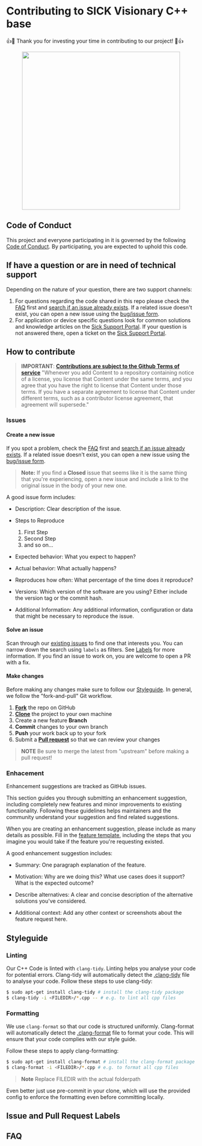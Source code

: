 # Contributing to SICK Visionary C++ base

:+1::tada: Thank you for investing your time in contributing to our project! :tada::+1:

<div style="text-align: center;">
  <img src="https://upload.wikimedia.org/wikipedia/commons/thumb/f/f1/Logo_SICK_AG_2009.svg/1200px-Logo_SICK_AG_2009.svg.png" width="420">
</div>

## Code of Conduct

This project and everyone participating in it is governed by the following [Code of Conduct](CODE_OF_CONDUCT.md).
By participating, you are expected to uphold this code.

## If have a question or are in need of technical support

Depending on the nature of your question, there are two support channels:

1. For questions regarding the code shared in this repo please check the [FAQ](#faq) first and [search if an issue already exists](../../issues).
   If a related issue doesn't exist, you can open a new issue using the [bug/issue form](../../issues/new/choose).
2. For application or device specific questions look for common solutions and knowledge articles on the [Sick Support Portal](https://support.sick.com/).
   If your question is not answered there, open a ticket on the [Sick Support Portal](https://support.sick.com/).

## How to contribute

> **IMPORTANT**: [**Contributions are subject to the Github Terms of service**](https://docs.github.com/en/site-policy/github-terms/github-terms-of-service#6-contributions-under-repository-license)
> "Whenever you add Content to a repository containing notice of a license, you license that Content under the same terms, and you agree that you have the right to license that Content under those terms. If you have a separate agreement to license that Content under different terms, such as a contributor license agreement, that agreement will supersede."

### Issues

#### Create a new issue

If you spot a problem, check the [FAQ](#faq) first and [search if an issue already exists](../../issues).
If a related issue doesn't exist, you can open a new issue using the [bug/issue form](../../issues/new/choose).

> **Note:** If you find a **Closed** issue that seems like it is the same thing that you're experiencing, open a new issue and include a link to the original issue in the body of your new one.

A good issue form includes:
- Description: Clear description of the issue.

- Steps to Reproduce
    1. First Step
    2. Second Step
    3. and so on…

- Expected behavior: What you expect to happen?

- Actual behavior: What actually happens?

- Reproduces how often: What percentage of the time does it reproduce?

- Versions: Which version of the software are you using? Either include the version tag or the commit hash.

- Additional Information: Any additional information, configuration or data that might be necessary to reproduce the issue.

#### Solve an issue

Scan through our [existing issues](../../issues) to find one that interests you.
You can narrow down the search using `labels` as filters.
See [Labels](##Issue-and-Pull-Request-Labels) for more information.
If you find an issue to work on, you are welcome to open a PR with a fix.

#### Make changes

Before making any changes make sure to follow our [Styleguide](#styleguide).
In general, we follow the "fork-and-pull" Git workflow.

 1. [**Fork**](https://docs.github.com/de/get-started/quickstart/fork-a-repo) the repo on GitHub
 2. [**Clone**](https://docs.github.com/de/repositories/creating-and-managing-repositories/cloning-a-repository) the project to your own machine
 3. Create a new feature **Branch**
 4. **Commit** changes to your own branch
 5. **Push** your work back up to your fork
 6. Submit a [**Pull request**](https://docs.github.com/de/pull-requests/collaborating-with-pull-requests/proposing-changes-to-your-work-with-pull-requests/creating-a-pull-request) so that we can review your changes

> **NOTE** Be sure to merge the latest from "upstream" before making a pull request!

### Enhacement
Enhancement suggestions are tracked as GitHub issues.

This section guides you through submitting an enhancement suggestion, including completely new features and minor improvements to existing functionality.
Following these guidelines helps maintainers and the community understand your suggestion and find related suggestions.

When you are creating an enhancement suggestion, please include as many details as possible.
Fill in the [feature template](../../issues/new/choose), including the steps that you imagine you would take if the feature you're requesting existed.

A good enhancement suggestion includes:
- Summary: One paragraph explanation of the feature.

- Motivation: Why are we doing this? What use cases does it support? What is the expected outcome?

- Describe alternatives: A clear and concise description of the alternative solutions you've considered.

- Additional context: Add any other context or screenshots about the feature request here.

## Styleguide

### Linting
Our C++ Code is linted with `clang-tidy`. Linting helps you analyse your code for potential errors. Clang-tidy will automatically detect the [.clang-tidy](.clang-tidy) file to analyse your code.
Follow these steps to use clang-tidy:
```bash
$ sudo apt-get install clang-tidy # install the clang-tidy package
$ clang-tidy -i <FILEDIR>/*.cpp -- # e.g. to lint all cpp files
```

### Formatting

We use `clang-format` so that our code is structured uniformly.
Clang-format will automatically detect the [.clang-format](.clang-format) file to format your code.
This will ensure that your code complies with our style guide.

Follow these steps to apply clang-formatting:
```bash
$ sudo apt-get install clang-format # install the clang-format package
$ clang-format -i <FILEDIR>/*.cpp # e.g. to format all cpp files
```
>**Note**
> Replace FILEDIR with the actual folderpath

Even better just use pre-commit in your clone, which will use the provided config to enforce the formatting even before committing locally.

## Issue and Pull Request Labels

## FAQ

